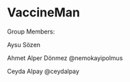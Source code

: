 # VaccineMan

Group Members:

Aysu Sözen 

Ahmet Alper Dönmez @nemokayipolmus

Ceyda Alpay @ceydalpay

